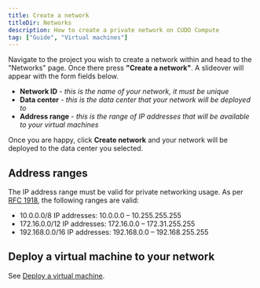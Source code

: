 ```yaml
---
title: Create a network
titleDir: Networks
description: How to create a private network on CUDO Compute
tag: ["Guide", "Virtual machines"]
---
```


Navigate to the project you wish to create a network within and head to the "Networks" page. Once there press **"Create a network"**. A slideover will appear with the form fields below.

- **Network ID** - _this is the name of your network, it must be unique_
- **Data center** - _this is the data center that your network will be deployed to_
- **Address range** - _this is the range of IP addresses that will be available to your virtual machines_

Once you are happy, click **Create network** and your network will be deployed to the data center you selected.

## Address ranges

The IP address range must be valid for private networking usage. As per [RFC 1918](https://datatracker.ietf.org/doc/html/rfc1918), the following ranges are valid:

- 10.0.0.0/8 IP addresses: 10.0.0.0 – 10.255.255.255
- 172.16.0.0/12 IP addresses: 172.16.0.0 – 172.31.255.255
- 192.168.0.0/16 IP addresses: 192.168.0.0 – 192.168.255.255

## Deploy a virtual machine to your network

See [Deploy a virtual machine](/docs/virtual-machines/create-a-virtual-machine).
